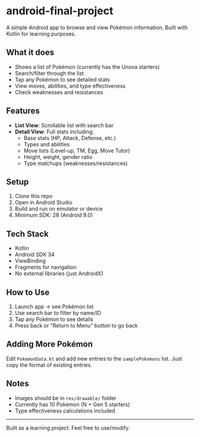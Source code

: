# android-final-project

A simple Android app to browse and view Pokémon information. Built with Kotlin for learning purposes.

## What it does

- Shows a list of Pokémon (currently has the Unova starters)
- Search/filter through the list
- Tap any Pokémon to see detailed stats
- View moves, abilities, and type effectiveness
- Check weaknesses and resistances

## Features

- **List View**: Scrollable list with search bar
- **Detail View**: Full stats including:
  - Base stats (HP, Attack, Defense, etc.)
  - Types and abilities
  - Move lists (Level-up, TM, Egg, Move Tutor)
  - Height, weight, gender ratio
  - Type matchups (weaknesses/resistances)

## Setup

1. Clone this repo
2. Open in Android Studio
3. Build and run on emulator or device
4. Minimum SDK: 28 (Android 9.0)

## Tech Stack

- Kotlin
- Android SDK 34
- ViewBinding
- Fragments for navigation
- No external libraries (just AndroidX)

## How to Use

1. Launch app → see Pokémon list
2. Use search bar to filter by name/ID
3. Tap any Pokémon to see details
4. Press back or "Return to Menu" button to go back

## Adding More Pokémon

Edit `PokemonData.kt` and add new entries to the `samplePokemons` list. Just copy the format of existing entries.

## Notes

- Images should be in `res/drawable/` folder
- Currently has 10 Pokémon (N + Gen 5 starters)
- Type effectiveness calculations included

---

Built as a learning project. Feel free to use/modify.
